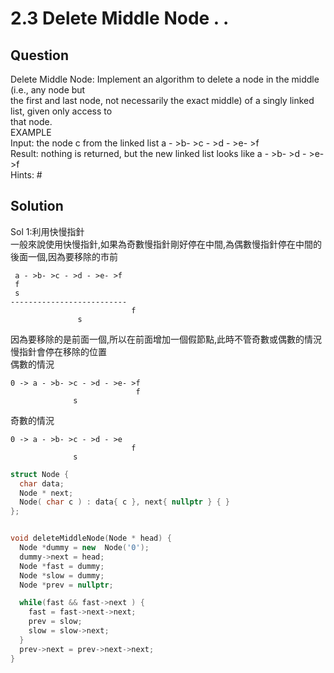# 2.3 Delete Middle Node . .

## Question
Delete Middle Node: Implement an algorithm to delete a node in the middle (i.e., any node but<br>
the first and last node, not necessarily the exact middle) of a singly linked list, given only access to<br>
that node.<br>
EXAMPLE<br>
Input: the node c from the linked list a - >b- >c - >d - >e- >f<br>
Result: nothing is returned, but the new linked list looks like a - >b- >d - >e- >f<br>
Hints: #

## Solution

Sol 1:利用快慢指針<br>
一般來說使用快慢指針,如果為奇數慢指針剛好停在中間,為偶數慢指針停在中間的後面一個,因為要移除的市前
```
 a - >b- >c - >d - >e- >f
 f
 s
--------------------------
                           f  
               s
```

因為要移除的是前面一個,所以在前面增加一個假節點,此時不管奇數或偶數的情況慢指針會停在移除的位置<br>
偶數的情況
```
0 -> a - >b- >c - >d - >e- >f
                            f
              s 
```
奇數的情況
```
0 -> a - >b- >c - >d - >e
                           f
              s
```
``` c++
struct Node {
  char data;
  Node * next;
  Node( char c ) : data{ c }, next{ nullptr } { }
};


void deleteMiddleNode(Node * head) {
  Node *dummy = new  Node('0');
  dummy->next = head;
  Node *fast = dummy;
  Node *slow = dummy;
  Node *prev = nullptr;

  while(fast && fast->next ) {
    fast = fast->next->next;
    prev = slow;
    slow = slow->next;   
  }
  prev->next = prev->next->next;
}

```

